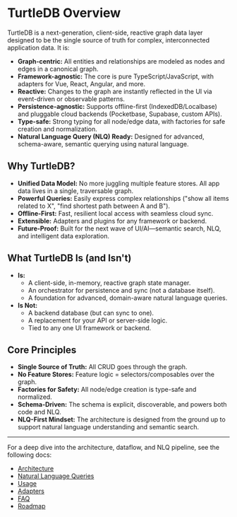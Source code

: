 # TurtleDB Overview

TurtleDB is a next-generation, client-side, reactive graph data layer designed to be the single source of truth for complex, interconnected application data. It is:

- **Graph-centric:** All entities and relationships are modeled as nodes and edges in a canonical graph.
- **Framework-agnostic:** The core is pure TypeScript/JavaScript, with adapters for Vue, React, Angular, and more.
- **Reactive:** Changes to the graph are instantly reflected in the UI via event-driven or observable patterns.
- **Persistence-agnostic:** Supports offline-first (IndexedDB/Localbase) and pluggable cloud backends (Pocketbase, Supabase, custom APIs).
- **Type-safe:** Strong typing for all node/edge data, with factories for safe creation and normalization.
- **Natural Language Query (NLQ) Ready:** Designed for advanced, schema-aware, semantic querying using natural language.

## Why TurtleDB?

- **Unified Data Model:** No more juggling multiple feature stores. All app data lives in a single, traversable graph.
- **Powerful Queries:** Easily express complex relationships ("show all items related to X", "find shortest path between A and B").
- **Offline-First:** Fast, resilient local access with seamless cloud sync.
- **Extensible:** Adapters and plugins for any framework or backend.
- **Future-Proof:** Built for the next wave of UI/AI—semantic search, NLQ, and intelligent data exploration.

## What TurtleDB Is (and Isn't)

- **Is:**
  - A client-side, in-memory, reactive graph state manager.
  - An orchestrator for persistence and sync (not a database itself).
  - A foundation for advanced, domain-aware natural language queries.
- **Is Not:**
  - A backend database (but can sync to one).
  - A replacement for your API or server-side logic.
  - Tied to any one UI framework or backend.

## Core Principles

- **Single Source of Truth:** All CRUD goes through the graph.
- **No Feature Stores:** Feature logic = selectors/composables over the graph.
- **Factories for Safety:** All node/edge creation is type-safe and normalized.
- **Schema-Driven:** The schema is explicit, discoverable, and powers both code and NLQ.
- **NLQ-First Mindset:** The architecture is designed from the ground up to support natural language understanding and semantic search.

---

For a deep dive into the architecture, dataflow, and NLQ pipeline, see the following docs:

- [Architecture](architecture.md)
- [Natural Language Queries](natural-language-queries.md)
- [Usage](usage.md)
- [Adapters](adapters.md)
- [FAQ](faq.md)
- [Roadmap](roadmap.md)
